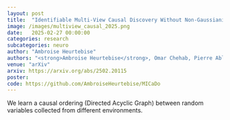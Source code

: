 ```yaml
---
layout: post
title:  "Identifiable Multi-View Causal Discovery Without Non-Gaussianity"
image: /images/multiview_causal_2025.png
date:   2025-02-27 00:00:00
categories: research
subcategories: neuro
author: "Ambroise Heurtebise"
authors: "<strong>Ambroise Heurtebise</strong>, Omar Chehab, Pierre Ablin, Alexandre Gramfort, Aapo Hyvärinen"
venue: "arXiv"
arxiv: https://arxiv.org/abs/2502.20115
poster:
code: https://github.com/AmbroiseHeurtebise/MICaDo
---
```

We learn a causal ordering (Directed Acyclic Graph) between random variables collected from different environments.
